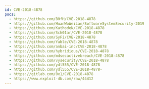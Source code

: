 ```yaml
---
id: CVE-2018-4878
pocs:
  - https://github.com/B0fH/CVE-2018-4878
  - https://github.com/HuanWoWeiLan/SoftwareSystemSecurity-2019
  - https://github.com/KathodeN/CVE-2018-4878
  - https://github.com/Sch01ar/CVE-2018-4878
  - https://github.com/SyFi/CVE-2018-4878
  - https://github.com/Yable/CVE-2018-4878
  - https://github.com/anbai-inc/CVE-2018-4878
  - https://github.com/hybridious/CVE-2018-4878
  - https://github.com/mdsecactivebreach/CVE-2018-4878
  - https://github.com/vysecurity/CVE-2018-4878
  - https://github.com/ydl555/CVE-2018-4878
  - https://github.com/ydl555/CVE-2018-4878-
  - https://gitlab.com/0x1/CVE-2018-4878
  - https://www.exploit-db.com/raw/44412
---
```

